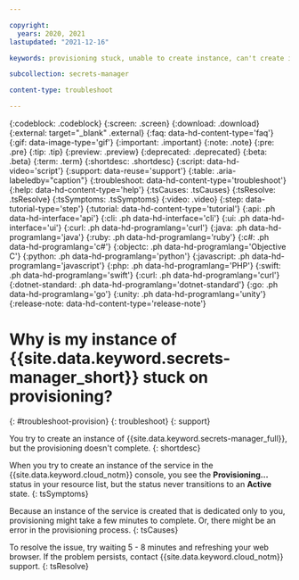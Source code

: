 ```yaml
---

copyright:
  years: 2020, 2021
lastupdated: "2021-12-16"

keywords: provisioning stuck, unable to create instance, can't create instance

subcollection: secrets-manager

content-type: troubleshoot

---
```


{:codeblock: .codeblock}
{:screen: .screen}
{:download: .download}
{:external: target="_blank" .external}
{:faq: data-hd-content-type='faq'}
{:gif: data-image-type='gif'}
{:important: .important}
{:note: .note}
{:pre: .pre}
{:tip: .tip}
{:preview: .preview}
{:deprecated: .deprecated}
{:beta: .beta}
{:term: .term}
{:shortdesc: .shortdesc}
{:script: data-hd-video='script'}
{:support: data-reuse='support'}
{:table: .aria-labeledby="caption"}
{:troubleshoot: data-hd-content-type='troubleshoot'}
{:help: data-hd-content-type='help'}
{:tsCauses: .tsCauses}
{:tsResolve: .tsResolve}
{:tsSymptoms: .tsSymptoms}
{:video: .video}
{:step: data-tutorial-type='step'}
{:tutorial: data-hd-content-type='tutorial'}
{:api: .ph data-hd-interface='api'}
{:cli: .ph data-hd-interface='cli'}
{:ui: .ph data-hd-interface='ui'}
{:curl: .ph data-hd-programlang='curl'}
{:java: .ph data-hd-programlang='java'}
{:ruby: .ph data-hd-programlang='ruby'}
{:c#: .ph data-hd-programlang='c#'}
{:objectc: .ph data-hd-programlang='Objective C'}
{:python: .ph data-hd-programlang='python'}
{:javascript: .ph data-hd-programlang='javascript'}
{:php: .ph data-hd-programlang='PHP'}
{:swift: .ph data-hd-programlang='swift'}
{:curl: .ph data-hd-programlang='curl'}
{:dotnet-standard: .ph data-hd-programlang='dotnet-standard'}
{:go: .ph data-hd-programlang='go'}
{:unity: .ph data-hd-programlang='unity'}
{:release-note: data-hd-content-type='release-note'}


# Why is my instance of {{site.data.keyword.secrets-manager_short}} stuck on provisioning?
{: #troubleshoot-provision}
{: troubleshoot}
{: support}

You try to create an instance of {{site.data.keyword.secrets-manager_full}}, but the provisioning doesn't complete.
{: shortdesc}


When you try to create an instance of the service in the {{site.data.keyword.cloud_notm}} console, you see the **Provisioning...** status in your resource list, but the status never transitions to an **Active** state.
{: tsSymptoms}

Because an instance of the service is created that is dedicated only to you, provisioning might take a few minutes to complete. Or, there might be an error in the provisioning process.
{: tsCauses}

To resolve the issue, try waiting 5 - 8 minutes and refreshing your web browser. If the problem persists, contact {{site.data.keyword.cloud_notm}} support.
{: tsResolve}



